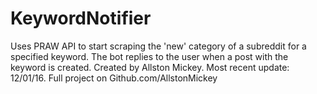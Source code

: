# KeywordNotifier
Uses PRAW API to start scraping the 'new' category of a subreddit for a specified keyword.  The bot replies to the user when a post with the keyword is created.  Created by Allston Mickey.  Most recent update: 12/01/16.  Full project on Github.com/AllstonMickey
